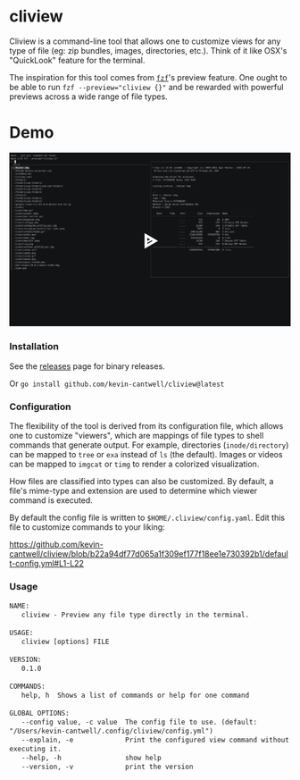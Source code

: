 # cliview

Cliview is a command-line tool that allows one to customize views for any type of file (eg: zip bundles, images, directories, etc.). Think of it like OSX's "QuickLook" feature for the terminal.

The inspiration for this tool comes from [`fzf`](https://github.com/junegunn/fzf)'s preview feature. One ought to be able to run `fzf --preview="cliview {}"` and be rewarded with powerful previews across a wide range of file types.

# Demo

[![asciinema](asciicast.png)](https://asciinema.org/a/eqWc58K2VtZO7WKzZJNymkmZM)

### Installation

See the [releases](https://github.com/kevin-cantwell/cliview/releases) page for binary releases.

Or `go install github.com/kevin-cantwell/cliview@latest`

### Configuration

The flexibility of the tool is derived from its configuration file, which allows one to customize "viewers", which are mappings of file types to shell commands that generate output. For example, directories (`inode/directory`) can be mapped to `tree` or `exa` instead of `ls` (the default). Images or videos can be mapped to `imgcat` or `timg` to render a colorized visualization.

How files are classified into types can also be customized. By default, a file's mime-type and extension are used to determine which viewer command is executed.

By default the config file is written to `$HOME/.cliview/config.yaml`. Edit this file to customize commands to your liking:

https://github.com/kevin-cantwell/cliview/blob/b22a94df77d065a1f309ef177f18ee1e730392b1/default-config.yml#L1-L22

### Usage

```
NAME:
   cliview - Preview any file type directly in the terminal.

USAGE:
   cliview [options] FILE

VERSION:
   0.1.0

COMMANDS:
   help, h  Shows a list of commands or help for one command

GLOBAL OPTIONS:
   --config value, -c value  The config file to use. (default: "/Users/kevin-cantwell/.config/cliview/config.yml")
   --explain, -e             Print the configured view command without executing it.
   --help, -h                show help
   --version, -v             print the version
```

